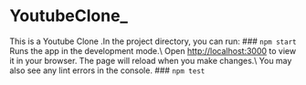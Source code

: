 # YoutubeClone_
This is a Youtube Clone .In the project directory, you can run:  ### `npm start`  Runs the app in the development mode.\ Open [http://localhost:3000](http://localhost:3000) to view it in your browser.  The page will reload when you make changes.\ You may also see any lint errors in the console.  ### `npm test`
